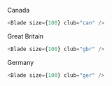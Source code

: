 Canada

```js
<Blade size={100} club="can" />
```

Great Britain

```js
<Blade size={100} club="gbr" />
```

Germany

```js
<Blade size={100} club="ger" />
```
